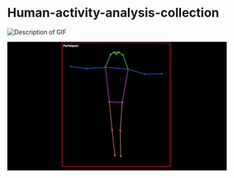 # Human-activity-analysis-collection

![Description of GIF](url-to-gif)



![Demo of the feature](https://raw.githubusercontent.com/Holliemin9090/Human-activity-analysis-collection/main/skeleton_extraction_tracking.gif)
